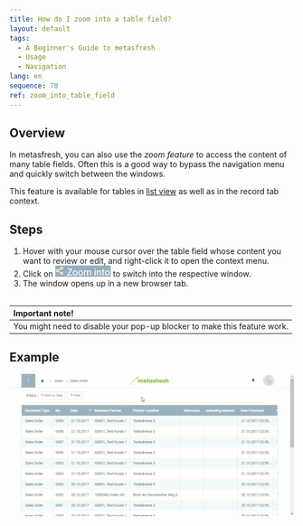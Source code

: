 ```yaml
---
title: How do I zoom into a table field?
layout: default
tags:
  - A Beginner's Guide to metasfresh
  - Usage
  - Navigation
lang: en
sequence: 70
ref: zoom_into_table_field
---
```


## Overview
In metasfresh, you can also use the *zoom feature* to access the content of many table fields. Often this is a good way to bypass the navigation menu and quickly switch between the windows.

This feature is available for tables in [list view](ViewModes) as well as in the record tab context.

## Steps
1. Hover with your mouse cursor over the table field whose content you want to review or edit, and right-click it to open the context menu.
1. Click on ![](assets/zoom_into_context.png) to switch into the respective window.
1. The window opens up in a new browser tab.
<br><br>

| **Important note!** |
| :- |
| You might need to disable your pop-up blocker to make this feature work. |

## Example
![](assets/zoom_into_table_field.gif)
